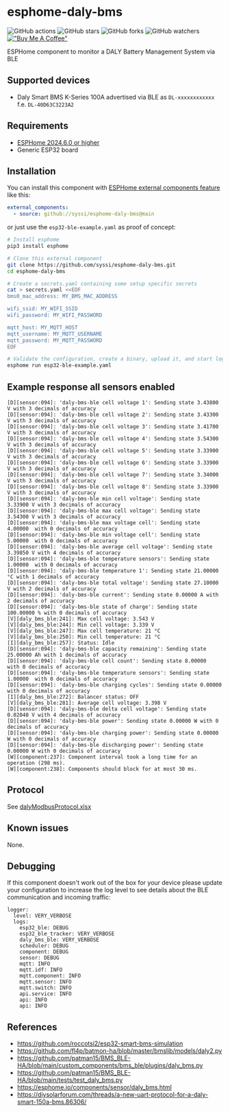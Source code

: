 # esphome-daly-bms

![GitHub actions](https://github.com/syssi/esphome-daly-bms/actions/workflows/ci.yaml/badge.svg)
![GitHub stars](https://img.shields.io/github/stars/syssi/esphome-daly-bms)
![GitHub forks](https://img.shields.io/github/forks/syssi/esphome-daly-bms)
![GitHub watchers](https://img.shields.io/github/watchers/syssi/esphome-daly-bms)
[!["Buy Me A Coffee"](https://img.shields.io/badge/buy%20me%20a%20coffee-donate-yellow.svg)](https://www.buymeacoffee.com/syssi)

ESPHome component to monitor a DALY Battery Management System via BLE

## Supported devices

* Daly Smart BMS K-Series 100A advertised via BLE as `DL-xxxxxxxxxxxx` f.e. `DL-40D63C3223A2`

## Requirements

* [ESPHome 2024.6.0 or higher](https://github.com/esphome/esphome/releases)
* Generic ESP32 board

## Installation

You can install this component with [ESPHome external components feature](https://esphome.io/components/external_components.html) like this:
```yaml
external_components:
  - source: github://syssi/esphome-daly-bms@main
```

or just use the `esp32-ble-example.yaml` as proof of concept:

```bash
# Install esphome
pip3 install esphome

# Clone this external component
git clone https://github.com/syssi/esphome-daly-bms.git
cd esphome-daly-bms

# Create a secrets.yaml containing some setup specific secrets
cat > secrets.yaml <<EOF
bms0_mac_address: MY_BMS_MAC_ADDRESS

wifi_ssid: MY_WIFI_SSID
wifi_password: MY_WIFI_PASSWORD

mqtt_host: MY_MQTT_HOST
mqtt_username: MY_MQTT_USERNAME
mqtt_password: MY_MQTT_PASSWORD
EOF

# Validate the configuration, create a binary, upload it, and start logs
esphome run esp32-ble-example.yaml

```

## Example response all sensors enabled

```
[D][sensor:094]: 'daly-bms-ble cell voltage 1': Sending state 3.43800 V with 3 decimals of accuracy
[D][sensor:094]: 'daly-bms-ble cell voltage 2': Sending state 3.43300 V with 3 decimals of accuracy
[D][sensor:094]: 'daly-bms-ble cell voltage 3': Sending state 3.41700 V with 3 decimals of accuracy
[D][sensor:094]: 'daly-bms-ble cell voltage 4': Sending state 3.54300 V with 3 decimals of accuracy
[D][sensor:094]: 'daly-bms-ble cell voltage 5': Sending state 3.33900 V with 3 decimals of accuracy
[D][sensor:094]: 'daly-bms-ble cell voltage 6': Sending state 3.33900 V with 3 decimals of accuracy
[D][sensor:094]: 'daly-bms-ble cell voltage 7': Sending state 3.34000 V with 3 decimals of accuracy
[D][sensor:094]: 'daly-bms-ble cell voltage 8': Sending state 3.33900 V with 3 decimals of accuracy
[D][sensor:094]: 'daly-bms-ble min cell voltage': Sending state 3.33900 V with 3 decimals of accuracy
[D][sensor:094]: 'daly-bms-ble max cell voltage': Sending state 3.54300 V with 3 decimals of accuracy
[D][sensor:094]: 'daly-bms-ble max voltage cell': Sending state 4.00000  with 0 decimals of accuracy
[D][sensor:094]: 'daly-bms-ble min voltage cell': Sending state 5.00000  with 0 decimals of accuracy
[D][sensor:094]: 'daly-bms-ble average cell voltage': Sending state 3.39850 V with 4 decimals of accuracy
[D][sensor:094]: 'daly-bms-ble temperature sensors': Sending state 1.00000  with 0 decimals of accuracy
[D][sensor:094]: 'daly-bms-ble temperature 1': Sending state 21.00000 °C with 1 decimals of accuracy
[D][sensor:094]: 'daly-bms-ble total voltage': Sending state 27.10000 V with 2 decimals of accuracy
[D][sensor:094]: 'daly-bms-ble current': Sending state 0.00000 A with 2 decimals of accuracy
[D][sensor:094]: 'daly-bms-ble state of charge': Sending state 100.00000 % with 0 decimals of accuracy
[V][daly_bms_ble:241]: Max cell voltage: 3.543 V
[V][daly_bms_ble:244]: Min cell voltage: 3.339 V
[V][daly_bms_ble:247]: Max cell temperature: 21 °C
[V][daly_bms_ble:250]: Min cell temperature: 21 °C
[I][daly_bms_ble:257]: Status: Idle
[D][sensor:094]: 'daly-bms-ble capacity remaining': Sending state 25.00000 Ah with 1 decimals of accuracy
[D][sensor:094]: 'daly-bms-ble cell count': Sending state 8.00000  with 0 decimals of accuracy
[D][sensor:094]: 'daly-bms-ble temperature sensors': Sending state 1.00000  with 0 decimals of accuracy
[D][sensor:094]: 'daly-bms-ble charging cycles': Sending state 0.00000  with 0 decimals of accuracy
[I][daly_bms_ble:272]: Balancer status: OFF
[V][daly_bms_ble:281]: Average cell voltage: 3.398 V
[D][sensor:094]: 'daly-bms-ble delta cell voltage': Sending state 0.02040 V with 4 decimals of accuracy
[D][sensor:094]: 'daly-bms-ble power': Sending state 0.00000 W with 0 decimals of accuracy
[D][sensor:094]: 'daly-bms-ble charging power': Sending state 0.00000 W with 0 decimals of accuracy
[D][sensor:094]: 'daly-bms-ble discharging power': Sending state 0.00000 W with 0 decimals of accuracy
[W][component:237]: Component interval took a long time for an operation (298 ms).
[W][component:238]: Components should block for at most 30 ms.
```

## Protocol

See [dalyModbusProtocol.xlsx](docs/dalyModbusProtocol.xlsx)

## Known issues

None.

## Debugging

If this component doesn't work out of the box for your device please update your configuration to increase the log level to see details about the BLE communication and incoming traffic:

```
logger:
  level: VERY_VERBOSE
  logs:
    esp32_ble: DEBUG
    esp32_ble_tracker: VERY_VERBOSE
    daly_bms_ble: VERY_VERBOSE
    scheduler: DEBUG
    component: DEBUG
    sensor: DEBUG
    mqtt: INFO
    mqtt.idf: INFO
    mqtt.component: INFO
    mqtt.sensor: INFO
    mqtt.switch: INFO
    api.service: INFO
    api: INFO
    api: INFO
```

## References

* https://github.com/roccotsi2/esp32-smart-bms-simulation
* https://github.com/fl4p/batmon-ha/blob/master/bmslib/models/daly2.py
* https://github.com/patman15/BMS_BLE-HA/blob/main/custom_components/bms_ble/plugins/daly_bms.py
* https://github.com/patman15/BMS_BLE-HA/blob/main/tests/test_daly_bms.py
* https://esphome.io/components/sensor/daly_bms.html
* https://diysolarforum.com/threads/a-new-uart-protocol-for-a-daly-smart-150a-bms.86306/
